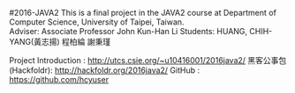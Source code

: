 #2016-JAVA2
This is a final project in the JAVA2 course at Department of Computer Science, University of Taipei, Taiwan.
<br>
Adviser: 
Associate Professor John Kun-Han Li
Students:
HUANG, CHIH-YANG(黃志揚) 
程柏綸
謝秉瑾



Project Introduction : http://utcs.csie.org/~u10416001/2016java2/
黑客公事包(Hackfoldr): http://hackfoldr.org/2016java2/
GitHub : https://github.com/hcyuser



